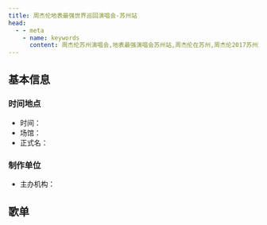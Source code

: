 ```yaml
---
title: 周杰伦地表最强世界巡回演唱会-苏州站
head:
  - - meta
    - name: keywords
      content: 周杰伦苏州演唱会,地表最强演唱会苏州站,周杰伦在苏州,周杰伦2017苏州演唱会
---
```

## 基本信息

### 时间地点
- 时间：
- 场馆：
- 正式名：

### 制作单位
- 主办机构：

## 歌单